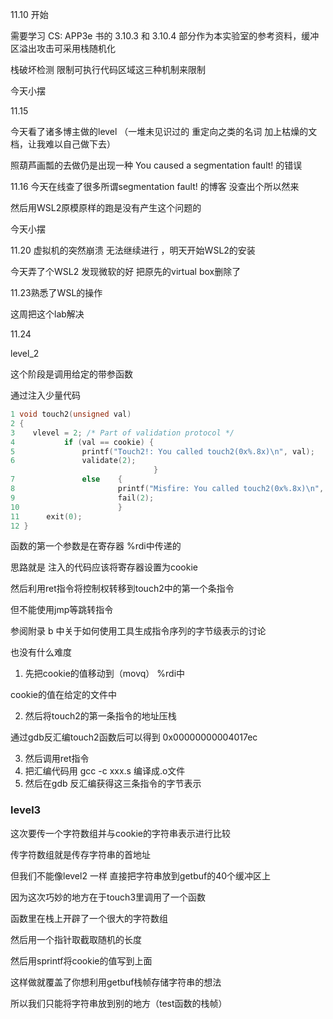 11.10 开始

需要学习 CS: APP3e 书的 3.10.3 和 3.10.4 部分作为本实验室的参考资料，缓冲区溢出攻击可采用栈随机化

栈破坏检测 限制可执行代码区域这三种机制来限制

今天小摆



11.15

今天看了诸多博主做的level （一堆未见识过的 重定向之类的名词 加上枯燥的文档，让我难以自己做下去）

照葫芦画瓢的去做仍是出现一种 You caused a segmentation fault! 的错误



11.16 今天在线查了很多所谓segmentation fault! 的博客 没查出个所以然来

然后用WSL2原模原样的跑是没有产生这个问题的

今天小摆



11.20 虚拟机的突然崩溃 无法继续进行 ，明天开始WSL2的安装

今天弄了个WSL2 发现微软的好 把原先的virtual box删除了



11.23熟悉了WSL的操作

这周把这个lab解决



11.24

level_2

这个阶段是调用给定的带参函数

通过注入少量代码

```c
1 void touch2(unsigned val)
2 {
3	 vlevel = 2; /* Part of validation protocol */
4 			if (val == cookie) {
5	 			printf("Touch2!: You called touch2(0x%.8x)\n", val);
6				validate(2);
								}
7 		 		else 	{
8 						printf("Misfire: You called touch2(0x%.8x)\n", val);
9 						fail(2);
10 						}
11 		exit(0);
12 }

```

函数的第一个参数是在寄存器 %rdi中传递的

思路就是 注入的代码应该将寄存器设置为cookie

然后利用ret指令将控制权转移到touch2中的第一个条指令

但不能使用jmp等跳转指令

参阅附录 b 中关于如何使用工具生成指令序列的字节级表示的讨论

也没有什么难度



1. 先把cookie的值移动到（movq） %rdi中

cookie的值在给定的文件中

2. 然后将touch2的第一条指令的地址压栈

通过gdb反汇编touch2函数后可以得到 0x00000000004017ec

3. 然后调用ret指令
4. 把汇编代码用 gcc -c xxx.s 编译成.o文件
5. 然后在gdb 反汇编获得这三条指令的字节表示





### level3

这次要传一个字符数组并与cookie的字符串表示进行比较

传字符数组就是传存字符串的首地址

但我们不能像level2 一样 直接把字符串放到getbuf的40个缓冲区上

因为这次巧妙的地方在于touch3里调用了一个函数

函数里在栈上开辟了一个很大的字符数组

然后用一个指针取截取随机的长度

然后用sprintf将cookie的值写到上面

这样做就覆盖了你想利用getbuf栈帧存储字符串的想法

所以我们只能将字符串放到别的地方（test函数的栈帧）

